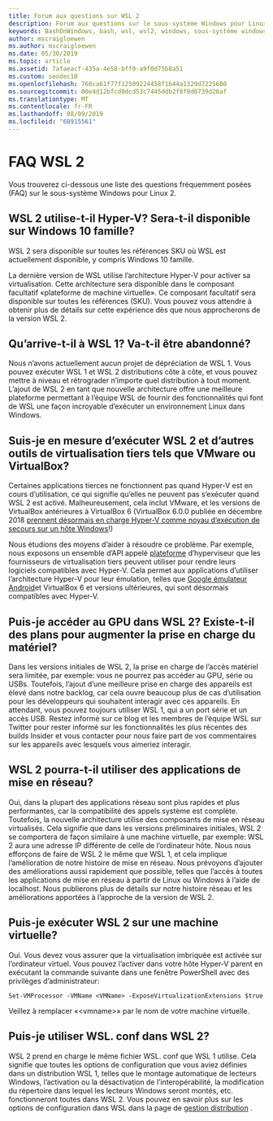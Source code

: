 ```yaml
---
title: Forum aux questions sur WSL 2
description: Forum aux questions sur le sous-système Windows pour Linux 2
keywords: BashOnWindows, bash, wsl, wsl2, windows, sous-système windows pour linux, sous-système windows, ubuntu, debian, suse, windows 10, installation
author: mscraigloewen
ms.author: mscraigloewen
ms.date: 05/30/2019
ms.topic: article
ms.assetid: 7afaeacf-435a-4e58-bff0-a9f0d75b8a51
ms.custom: seodec18
ms.openlocfilehash: 760ca61f77f12509224458f1b44a1329d7225600
ms.sourcegitcommit: 00e4d12bfcd0dcd53c7445ddb2f8f0d0739d20af
ms.translationtype: MT
ms.contentlocale: fr-FR
ms.lasthandoff: 08/09/2019
ms.locfileid: "68915561"
---
```

# <a name="wsl-2-faq"></a>FAQ WSL 2

Vous trouverez ci-dessous une liste des questions fréquemment posées (FAQ) sur le sous-système Windows pour Linux 2.

## <a name="does-wsl-2-use-hyper-v-will-it-be-available-on-windows-10-home"></a>WSL 2 utilise-t-il Hyper-V? Sera-t-il disponible sur Windows 10 famille?

WSL 2 sera disponible sur toutes les références SKU où WSL est actuellement disponible, y compris Windows 10 famille.

La dernière version de WSL utilise l’architecture Hyper-V pour activer sa virtualisation. Cette architecture sera disponible dans le composant facultatif «plateforme de machine virtuelle». Ce composant facultatif sera disponible sur toutes les références (SKU). Vous pouvez vous attendre à obtenir plus de détails sur cette expérience dès que nous approcherons de la version WSL 2.

## <a name="what-will-happen-to-wsl-1-will-it-be-abandoned"></a>Qu’arrive-t-il à WSL 1? Va-t-il être abandonné?

Nous n’avons actuellement aucun projet de dépréciation de WSL 1. Vous pouvez exécuter WSL 1 et WSL 2 distributions côte à côte, et vous pouvez mettre à niveau et rétrograder n’importe quel distribution à tout moment. L’ajout de WSL 2 en tant que nouvelle architecture offre une meilleure plateforme permettant à l’équipe WSL de fournir des fonctionnalités qui font de WSL une façon incroyable d’exécuter un environnement Linux dans Windows.

## <a name="will-i-be-able-to-run-wsl-2-and-other-3rd-party-virtualization-tools-such-as-vmware-or-virtualbox"></a>Suis-je en mesure d’exécuter WSL 2 et d’autres outils de virtualisation tiers tels que VMware ou VirtualBox?

Certaines applications tierces ne fonctionnent pas quand Hyper-V est en cours d’utilisation, ce qui signifie qu’elles ne peuvent pas s’exécuter quand WSL 2 est activé. Malheureusement, cela inclut VMware, et les versions de VirtualBox antérieures à VirtualBox 6 (VirtualBox 6.0.0 publiée en décembre 2018 [prennent désormais en charge Hyper-V comme noyau d’exécution de secours sur un hôte Windows][1]!)

Nous étudions des moyens d’aider à résoudre ce problème. Par exemple, nous exposons un ensemble d’API appelé [plateforme][2] d’hyperviseur que les fournisseurs de virtualisation tiers peuvent utiliser pour rendre leurs logiciels compatibles avec Hyper-V. Cela permet aux applications d’utiliser l’architecture Hyper-V pour leur émulation, telles que [Google émulateur Android][3]et VirtualBox 6 et versions ultérieures, qui sont désormais compatibles avec Hyper-V.

## <a name="can-i-access-the-gpu-in-wsl-2-are-there-plans-to-increase-hardware-support"></a>Puis-je accéder au GPU dans WSL 2? Existe-t-il des plans pour augmenter la prise en charge du matériel?

Dans les versions initiales de WSL 2, la prise en charge de l’accès matériel sera limitée, par exemple: vous ne pourrez pas accéder au GPU, série ou USBs. Toutefois, l’ajout d’une meilleure prise en charge des appareils est élevé dans notre backlog, car cela ouvre beaucoup plus de cas d’utilisation pour les développeurs qui souhaitent interagir avec ces appareils. En attendant, vous pouvez toujours utiliser WSL 1, qui a un port série et un accès USB. Restez informé sur ce blog et les membres de l’équipe WSL sur Twitter pour rester informé sur les fonctionnalités les plus récentes des builds Insider et vous contacter pour nous faire part de vos commentaires sur les appareils avec lesquels vous aimeriez interagir.

## <a name="will-wsl-2-be-able-to-use-networking-applications"></a>WSL 2 pourra-t-il utiliser des applications de mise en réseau?

Oui, dans la plupart des applications réseau sont plus rapides et plus performantes, car la compatibilité des appels système est complète. Toutefois, la nouvelle architecture utilise des composants de mise en réseau virtualisés. Cela signifie que dans les versions préliminaires initiales, WSL 2 se comportera de façon similaire à une machine virtuelle, par exemple: WSL 2 aura une adresse IP différente de celle de l’ordinateur hôte. Nous nous efforçons de faire de WSL 2 le même que WSL 1, et cela implique l’amélioration de notre histoire de mise en réseau. Nous prévoyons d’ajouter des améliorations aussi rapidement que possible, telles que l’accès à toutes les applications de mise en réseau à partir de Linux ou Windows à l’aide de localhost. Nous publierons plus de détails sur notre histoire réseau et les améliorations apportées à l’approche de la version de WSL 2.

## <a name="can-i-run-wsl-2-in-a-virtual-machine"></a>Puis-je exécuter WSL 2 sur une machine virtuelle?

Oui. Vous devez vous assurer que la virtualisation imbriquée est activée sur l’ordinateur virtuel. Vous pouvez l’activer dans votre hôte Hyper-V parent en exécutant la commande suivante dans une fenêtre PowerShell avec des privilèges d’administrateur:

`Set-VMProcessor -VMName <VMName> -ExposeVirtualizationExtensions $true`

Veillez à remplacer «&lt;vmname&gt;» par le nom de votre machine virtuelle.

## <a name="can-i-use-wslconf-in-wsl-2"></a>Puis-je utiliser WSL. conf dans WSL 2?

WSL 2 prend en charge le même fichier WSL. conf que WSL 1 utilise. Cela signifie que toutes les options de configuration que vous aviez définies dans un distribution WSL 1, telles que le montage automatique de lecteurs Windows, l’activation ou la désactivation de l’interopérabilité, la modification du répertoire dans lequel les lecteurs Windows seront montés, etc. fonctionneront toutes dans WSL 2. Vous pouvez en savoir plus sur les options de configuration dans WSL dans la page de [gestion distribution](./wsl-config.md) . 

 [1]: https://www.virtualbox.org/wiki/Changelog-6.0
 [2]: https://docs.microsoft.com/en-us/virtualization/api/
 [3]: https://devblogs.microsoft.com/visualstudio/hyper-v-android-emulator-support/
